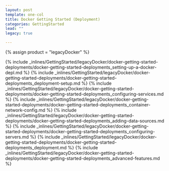 ```yaml
---
layout: post
template: one-col
title: Docker Getting Started (Deployment)
categories: GettingStarted
lead: ""
legacy: true

---
```

{% assign product = "legacyDocker" %}

{% include _inlines/GettingStarted/legacyDocker/docker-getting-started-deployments/docker-getting-started-deployments_setting-up-a-docker-depl.md %}
{% include _inlines/GettingStarted/legacyDocker/docker-getting-started-deployments/docker-getting-started-deployments_deployment-setup.md %}
{% include _inlines/GettingStarted/legacyDocker/docker-getting-started-deployments/docker-getting-started-deployments_configuring-services.md %}
{% include _inlines/GettingStarted/legacyDocker/docker-getting-started-deployments/docker-getting-started-deployments_container-network-config.md %}
{% include _inlines/GettingStarted/legacyDocker/docker-getting-started-deployments/docker-getting-started-deployments_adding-data-sources.md %}
{% include _inlines/GettingStarted/legacyDocker/docker-getting-started-deployments/docker-getting-started-deployments_configuring-servers.md %}
{% include _inlines/GettingStarted/legacyDocker/docker-getting-started-deployments/docker-getting-started-deployments_deployment.md %}
{% include _inlines/GettingStarted/legacyDocker/docker-getting-started-deployments/docker-getting-started-deployments_advanced-features.md %}

